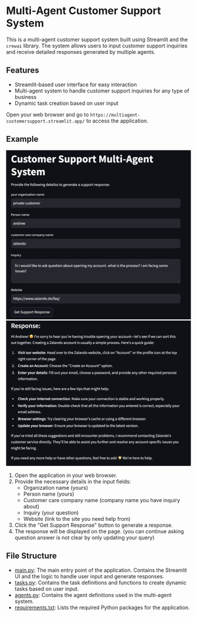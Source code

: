 # Multi-Agent Customer Support System

This is a multi-agent customer support system built using Streamlit and the `crewai` library. The system allows users to input customer support inquiries and receive detailed responses generated by multiple agents.

## Features

- Streamlit-based user interface for easy interaction
- Multi-agent system to handle customer support inquiries for any type of business
- Dynamic task creation based on user input


 Open your web browser and go to `https://multiagent-customersupport.streamlit.app/` to access the application.

## Example


![App Screenshot 1](images/multiagent1.png)
![App Screenshot 2](images/multiagent2.png)


1. Open the application in your web browser.
2. Provide the necessary details in the input fields:
    - Organization name (yours)
    - Person name (yours)
    - Customer care company name (company name you have inquiry about)
    - Inquiry (your question)
    - Website (link to the site you need help from)
3. Click the "Get Support Response" button to generate a response.
4. The response will be displayed on the page. (you can continue asking question answer is not clear by only updating your query)

## File Structure

- [main.py](https://github.com/KiranAkram/Multiagent_CustomerSupport/blob/main/main.py): The main entry point of the application. Contains the Streamlit UI and the logic to handle user input and generate responses.
- [tasks.py](https://github.com/KiranAkram/Multiagent_CustomerSupport/blob/main/tasks.py): Contains the task definitions and functions to create dynamic tasks based on user input.
- [agents.py](https://github.com/KiranAkram/Multiagent_CustomerSupport/blob/main/agents.py): Contains the agent definitions used in the multi-agent system.
- [requirements.txt](https://github.com/KiranAkram/Multiagent_CustomerSupport/blob/main/requirements.txt): Lists the required Python packages for the application.